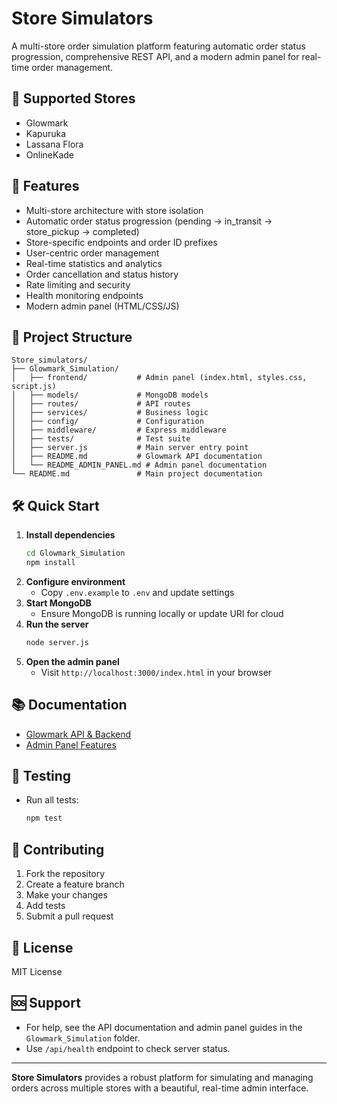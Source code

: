 # Store Simulators

A multi-store order simulation platform featuring automatic order status progression, comprehensive REST API, and a modern admin panel for real-time order management.

## 🏪 Supported Stores
- Glowmark
- Kapuruka
- Lassana Flora
- OnlineKade

## 🚀 Features
- Multi-store architecture with store isolation
- Automatic order status progression (pending → in_transit → store_pickup → completed)
- Store-specific endpoints and order ID prefixes
- User-centric order management
- Real-time statistics and analytics
- Order cancellation and status history
- Rate limiting and security
- Health monitoring endpoints
- Modern admin panel (HTML/CSS/JS)

## 📁 Project Structure
```
Store_simulators/
├── Glowmark_Simulation/
│   ├── frontend/           # Admin panel (index.html, styles.css, script.js)
│   ├── models/             # MongoDB models
│   ├── routes/             # API routes
│   ├── services/           # Business logic
│   ├── config/             # Configuration
│   ├── middleware/         # Express middleware
│   ├── tests/              # Test suite
│   ├── server.js           # Main server entry point
│   ├── README.md           # Glowmark API documentation
│   └── README_ADMIN_PANEL.md # Admin panel documentation
└── README.md               # Main project documentation
```

## 🛠️ Quick Start
1. **Install dependencies**
   ```bash
   cd Glowmark_Simulation
   npm install
   ```
2. **Configure environment**
   - Copy `.env.example` to `.env` and update settings
3. **Start MongoDB**
   - Ensure MongoDB is running locally or update URI for cloud
4. **Run the server**
   ```bash
   node server.js
   ```
5. **Open the admin panel**
   - Visit `http://localhost:3000/index.html` in your browser

## 📚 Documentation
- [Glowmark API & Backend](Glowmark_Simulation/README.md)
- [Admin Panel Features](Glowmark_Simulation/README_ADMIN_PANEL.md)

## 🧪 Testing
- Run all tests:
  ```bash
  npm test
  ```

## 🤝 Contributing
1. Fork the repository
2. Create a feature branch
3. Make your changes
4. Add tests
5. Submit a pull request

## 📄 License
MIT License

## 🆘 Support
- For help, see the API documentation and admin panel guides in the `Glowmark_Simulation` folder.
- Use `/api/health` endpoint to check server status.

---

**Store Simulators** provides a robust platform for simulating and managing orders across multiple stores with a beautiful, real-time admin interface.
